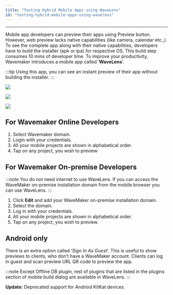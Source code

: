 ```yaml
---
title: "Testing Hybrid Mobile Apps using WaveLens"
id: "testing-hybrid-mobile-apps-using-wavelens"
---
```

---

Mobile app developers can preview their apps using Preview button. However, web preview lacks native capabilities (like camera, calendar etc.,). To see the complete app along with their native capabilities, developers have to build the installer (apk or ipa) for respective OS. This build step consumes 10 mins of developer time. To improve your productivity, Wavemaker introduces a mobile app called ‘**WaveLens**’. 

:::tip
Using this app, you can see an instant preview of their app without building the installer.
:::

[![](/learn/assets/wavelens.png)](/learn/assets/wavelens.png)

[![](/learn/assets/google-play-badge.png)](https://play.google.com/store/apps/details?id=com.wavemaker.wavelens&hl=en) 

[![](/learn/assets/App_Store_Badge.png)](https://itunes.apple.com/in/app/wavelens/id1146808805?mt=8)

## For Wavemaker Online Developers

1. Select Wavemaker domain.
2. Login with your credentials.
3. All your mobile projects are shown in alphabetical order.
4. Tap on any project, you wish to preview

## For Wavemaker On-premise Developers

:::note
You do not need internet to use WaveLens. If you can access the WaveMaker on-premise installation domain from the mobile browser you can use WaveLens.
:::

1. Click **Edit** and add your WaveMaker on-premise installation domain.
2. Select the domain.
3. Log in with your credentials.
4. All your mobile projects are shown in alphabetical order.
5. Tap on any project, you wish to preview.

## Android only

There is an extra option called ‘_Sign In As Guest_’. This is useful to show previews to clients, who don’t have a WaveMaker account. Clients can log in guest and scan preview URL QR code to preview the app.

:::note
Except Offline DB plugin, rest of plugins that are listed in the plugins section of mobile build dialog are available in WaveLens.
:::

**Update:** Deprecated support for Andriod KitKat devices.

